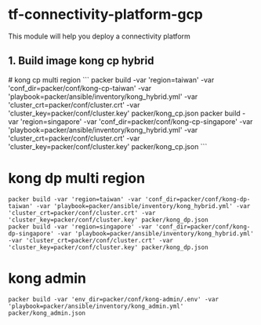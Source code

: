 # tf-connectivity-platform-gcp
This module will help you deploy a connectivity platform

<h2>1. Build image kong cp hybrid</h2>
# kong cp multi region
```
packer build -var 'region=taiwan' -var 'conf_dir=packer/conf/kong-cp-taiwan' -var 'playbook=packer/ansible/inventory/kong_hybrid.yml' -var 'cluster_crt=packer/conf/cluster.crt' -var 'cluster_key=packer/conf/cluster.key' packer/kong_cp.json
packer build -var 'region=singapore' -var 'conf_dir=packer/conf/kong-cp-singapore' -var 'playbook=packer/ansible/inventory/kong_hybrid.yml' -var 'cluster_crt=packer/conf/cluster.crt' -var 'cluster_key=packer/conf/cluster.key' packer/kong_cp.json
```

# kong dp multi region
```
packer build -var 'region=taiwan' -var 'conf_dir=packer/conf/kong-dp-taiwan' -var 'playbook=packer/ansible/inventory/kong_hybrid.yml' -var 'cluster_crt=packer/conf/cluster.crt' -var 'cluster_key=packer/conf/cluster.key' packer/kong_dp.json
packer build -var 'region=singapore' -var 'conf_dir=packer/conf/kong-dp-singapore' -var 'playbook=packer/ansible/inventory/kong_hybrid.yml' -var 'cluster_crt=packer/conf/cluster.crt' -var 'cluster_key=packer/conf/cluster.key' packer/kong_dp.json
```

# kong admin
```
packer build -var 'env_dir=packer/conf/kong-admin/.env' -var 'playbook=packer/ansible/inventory/kong_admin.yml' packer/kong_admin.json
```